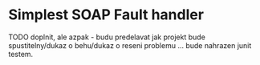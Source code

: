 # Simplest SOAP Fault handler

TODO doplnit, ale azpak - budu predelavat jak projekt bude spustitelny/dukaz o behu/dukaz o reseni problemu ... bude nahrazen junit testem.
